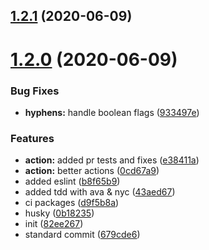 ## [1.2.1](https://github.com/Kirkhammetz/flaggy/compare/1.2.0...1.2.1) (2020-06-09)



# [1.2.0](https://github.com/Kirkhammetz/flaggy/compare/82ee267e5bb18296cd0c69bc980269fce88c9566...1.2.0) (2020-06-09)


### Bug Fixes

* **hyphens:** handle boolean flags ([933497e](https://github.com/Kirkhammetz/flaggy/commit/933497e0bfe96f578bf727b960a99384805270d7))


### Features

* **action:** added pr tests and fixes ([e38411a](https://github.com/Kirkhammetz/flaggy/commit/e38411af9dc47a32aa6dc879f34734c0ac4af03c))
* **action:** better actions ([0cd67a9](https://github.com/Kirkhammetz/flaggy/commit/0cd67a9f8a6ecd913b143af6c57fe5ef77ee21ba))
* added eslint ([b8f65b9](https://github.com/Kirkhammetz/flaggy/commit/b8f65b9efbb99de42f35dacb2ae01cb72d2c7a69))
* added tdd with ava & nyc ([43aed67](https://github.com/Kirkhammetz/flaggy/commit/43aed674cfc0c4e65c1a43899703094d5bcca468))
* ci packages ([d9f5b8a](https://github.com/Kirkhammetz/flaggy/commit/d9f5b8a6320f69bae5c16d4303670018834c7693))
* husky ([0b18235](https://github.com/Kirkhammetz/flaggy/commit/0b18235bc3d000f30706fc63e8e6c506a69b58c3))
* init ([82ee267](https://github.com/Kirkhammetz/flaggy/commit/82ee267e5bb18296cd0c69bc980269fce88c9566))
* standard commit ([679cde6](https://github.com/Kirkhammetz/flaggy/commit/679cde6732aed550800fa9c22ddcc989afba0bcd))



